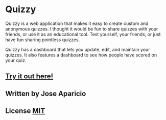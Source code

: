  # Quizzy
 
Quizzy is a web application that makes it easy to create custom and anonymous quizzes. I thought it would be fun to share quizzes with your friends, or use it as an educational tool. Test yourself, your friends, or just have fun sharing pointless quizzes.

Quizzy has a dashboard that lets you update, edit, and maintain your quizzes. It also features a dashboard to see how people have scored on your quiz.

## [Try it out here!](https://jxja.me/q/)

## Written by Jose Aparicio

## License [MIT](https://choosealicense.com/licenses/mit/)

